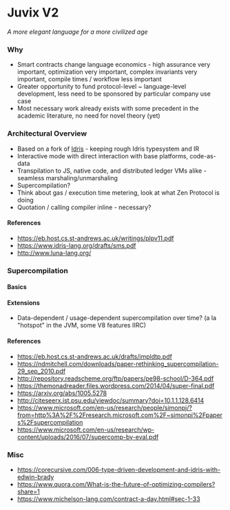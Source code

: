 Juvix V2
========

*A more elegant language for a more civilized age*

### Why

* Smart contracts change language economics - high assurance very important, optimization very important, complex invariants very important, compile times / workflow less important
* Greater opportunity to fund protocol-level ~ language-level development, less need to be sponsored by particular company use case
* Most necessary work already exists with some precedent in the academic literature, no need for novel theory (yet)

### Architectural Overview

* Based on a fork of [Idris](https://idris-lang.org) - keeping rough Idris typesystem and IR
* Interactive mode with direct interaction with base platforms, code-as-data
* Transpilation to JS, native code, and distributed ledger VMs alike - seamless marshaling/unmarshaling
* Supercompilation?
* Think about gas / execution time metering, look at what Zen Protocol is doing
* Quotation / calling compiler inline - necessary?
 
#### References

* https://eb.host.cs.st-andrews.ac.uk/writings/plpv11.pdf
* https://www.idris-lang.org/drafts/sms.pdf
* http://www.luna-lang.org/

### Supercompilation

#### Basics

#### Extensions

* Data-dependent / usage-dependent supercompilation over time? (a la "hotspot" in the JVM, some V8 features IIRC)

#### References

* https://eb.host.cs.st-andrews.ac.uk/drafts/impldtp.pdf
* https://ndmitchell.com/downloads/paper-rethinking_supercompilation-29_sep_2010.pdf
* http://repository.readscheme.org/ftp/papers/pe98-school/D-364.pdf
* https://themonadreader.files.wordpress.com/2014/04/super-final.pdf
* https://arxiv.org/abs/1005.5278
* http://citeseerx.ist.psu.edu/viewdoc/summary?doi=10.1.1.128.6414
* https://www.microsoft.com/en-us/research/people/simonpj/?from=http%3A%2F%2Fresearch.microsoft.com%2F~simonpj%2Fpapers%2Fsupercompilation
* https://www.microsoft.com/en-us/research/wp-content/uploads/2016/07/supercomp-by-eval.pdf

### Misc

* https://corecursive.com/006-type-driven-development-and-idris-with-edwin-brady
* https://www.quora.com/What-is-the-future-of-optimizing-compilers?share=1
* https://www.michelson-lang.com/contract-a-day.html#sec-1-33
